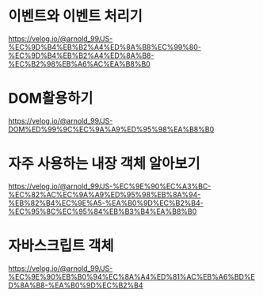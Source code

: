 # 이벤트와 이벤트 처리기

https://velog.io/@arnold_99/JS-%EC%9D%B4%EB%B2%A4%ED%8A%B8%EC%99%80-%EC%9D%B4%EB%B2%A4%ED%8A%B8-%EC%B2%98%EB%A6%AC%EA%B8%B0

# DOM활용하기

https://velog.io/@arnold_99/JS-DOM%ED%99%9C%EC%9A%A9%ED%95%98%EA%B8%B0

# 자주 사용하는 내장 객체 알아보기

https://velog.io/@arnold_99/JS-%EC%9E%90%EC%A3%BC-%EC%82%AC%EC%9A%A9%ED%95%98%EB%8A%94-%EB%82%B4%EC%9E%A5-%EA%B0%9D%EC%B2%B4-%EC%95%8C%EC%95%84%EB%B3%B4%EA%B8%B0
# 자바스크립트 객체

https://velog.io/@arnold_99/JS-%EC%9E%90%EB%B0%94%EC%8A%A4%ED%81%AC%EB%A6%BD%ED%8A%B8-%EA%B0%9D%EC%B2%B4
